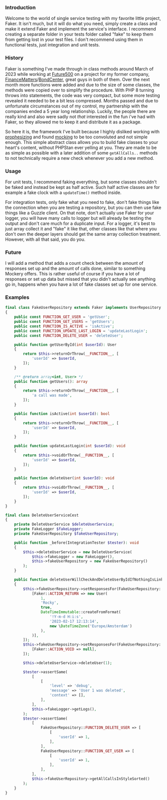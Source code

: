 ### Introduction
Welcome to the world of single service testing with my favorite little project, Faker.
It isn't much, but it will do what you need, simply create a class and make it extend Faker and implement the service's interface.
I recommend creating a separate folder in your tests folder called "fake" to keep them from getting lost in your test files.
I don't recommend using them in functional tests, just integration and unit tests.

### History
Faker is something I've made through in class methods around March of 2023 while working at [Future500](https://future500.nl/) on a project for my former company, [FinanceMatters](https://www.financematters.nl/)/[BondCenter](https://www.bondcenter.nl/), great guys in both of them.
Over the next month more functions were added and due to the size of some classes, the methods were copied over to simplify the procedure.
With PHP 8 turning throws into statements, the code was very compact, but some more testing revealed it needed to be a bit less compressed.
Months passed and due to unfortunate circumstances out of my control, my partnership with the companies ended a 5 year long relationship.
Luckily, the people there are really kind and also were sadly not *that* interested in the fun i've had with Faker, so they allowed me to keep it and distribute it as a package.

So here it is, the framework I've built because I highly disliked working with [prophesizing](https://github.com/phpspec/prophecy) and found [mocking](https://github.com/mockery/mockery) to be too convoluted and not simple enough.
This simple abstract class allows you to build fake classes to your heart's content, without PHPStan ever yelling at you.
They are made to be as simple as possible with a later addition of some `getAllCalls..` methods to not technically require a new check whenever you add a new method.

### Usage
For unit tests, I recommend faking everything, but some classes shouldn't be faked and instead be kept as half active.
Such half active classes are for example a fake clock with a `updateTime()` method inside.

For integration tests, only fake what you need to fake, don't fake things like the connection when you are testing a repository, but you can then use fake things like a Guzzle client.
On that note, don't actually use Faker for your logger, you will have many calls to logger but will already be testing the output and don't care much for a duplicate input.
For a logger, it's best to just array collect it and "fake" it like that, other classes like that where you don't own the deeper layers should get the same array collection treatment.
However, with all that said, you do you.

### Future
I will add a method that adds a count check between the amount of responses set up and the amount of calls done, similar to something Mockery offers.
This is rather useful of course if you have a lot of responses or set up data but missed that you didn't actually see anything go in, happens when you have a lot of fake classes set up for one service.

### Examples
```php
final class FakeUserRepository extends Faker implements UserRepository
{
    public const FUNCTION_GET_USER = 'getUser';
    public const FUNCTION_GET_USERS = 'getUsers';
    public const FUNCTION_IS_ACTIVE = 'isActive';
    public const FUNCTION_UPDATE_LAST_LOGIN = 'updateLastLogin';
    public const FUNCTION_DELETE_USER = 'deleteUser';

    public function getUserById(int $userId): User
    {
        return $this->returnOrThrow(__FUNCTION__, [
            'userId' => $userId,
        ]);
    }

    /** @return array<int, User> */
    public function getUsers(): array
    {
        return $this->returnOrThrow(__FUNCTION__, [
            'a call was made',
        ]);
    }

    public function isActive(int $userId): bool
    {
        return $this->returnOrThrow(__FUNCTION__, [
            'userId' => $userId,
        ]);
    }

    public function updateLastLogin(int $userId): void
    {
        return $this->voidOrThrow(__FUNCTION__, [
            'userId' => $userId,
        ]);
    }

    public function deleteUser(int $userId): void
    {
        return $this->voidOrThrow(__FUNCTION__, [
            'userId' => $userId,
        ]);
    }
}
```


```php
final class DeleteUserServiceCest
{
    private DeleteUserService $deleteUserService;
    private FakeLogger $fakeLogger;
    private FakeUserRepository $fakeUserRepository;

    public function _before(IntegrationTester $tester): void
    {
        $this->deleteUserService = new DeleteUserService(
            $this->fakeLogger = new FakeLogger(),
            $this->fakeUserRepository = new FakeUserRepository()
        );
    }

    public function deleteUserWillCheckAndDeleteUserByIdIfNothingIsLinked(IntegrationTester $tester): void
    {
        $this->fakeUserRepository->setResponsesFor(FakeUserRepository::FUNCTION_GET_USER, [
            [Faker::ACTION_RETURN => new User(
                1,
                'Rocky',
                true,
                DateTimeImmutable::createFromFormat(
                    '!Y-m-d H:i:s',
                    '2023-02-17 12:13:14',
                    new \DateTimeZone('Europe/Amsterdam')
                ),
            )],
        ]);
        $this->fakeUserRepository->setResponsesFor(FakeUserRepository::FUNCTION_DELETE_USER, [
            [Faker::ACTION_VOID => null],
        ]);

        $this->deleteUserService->deleteUser(1);

        $tester->assertSame(
            [
                [
                    'level' => 'debug',
                    'message' => 'User 1 was deleted',
                    'context' => [],
                ],
            ],
            $this->fakeLogger->getLogs(),
        );
        $tester->assertSame(
            [
                FakeUserRepository::FUNCTION_DELETE_USER => [
                    [
                        'userId' => 1,
                    ],
                ],
                FakeUserRepository::FUNCTION_GET_USER => [
                    [
                        'userId' => 1,
                    ],
                ],
            ],
            $this->fakeUserRepository->getAllCallsInStyleSorted()
        );
    }
}
```

